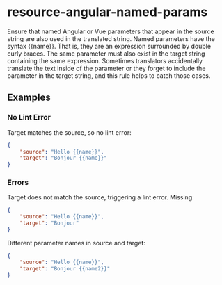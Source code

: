 # resource-angular-named-params

Ensure that named Angular or Vue parameters that appear in the source string are
also used in the translated string. Named parameters have the syntax {{name}}.
That is, they are an expression surrounded by double curly braces. The same
parameter must also exist in the target string containing the same expression.
Sometimes translators accidentally translate
the text inside of the parameter or they forget to include the parameter in
the target string, and this rule helps to catch those cases.


## Examples

### No Lint Error

Target matches the source, so no lint error:

```json
{
    "source": "Hello {{name}}",
    "target": "Bonjour {{name}}"
}
```

### Errors

Target does not match the source, triggering a lint error. Missing:

```json
{
    "source": "Hello {{name}}",
    "target": "Bonjour"
}
```

Different parameter names in source and target:

```json
{
    "source": "Hello {{name}}",
    "target": "Bonjour {{name2}}"
}
```
